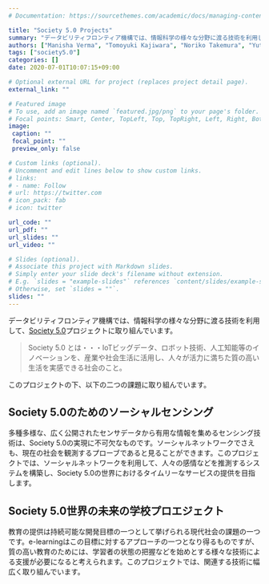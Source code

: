 ```yaml
---
# Documentation: https://sourcethemes.com/academic/docs/managing-content/

title: "Society 5.0 Projects"
summary: "データビリティフロンティア機構では、情報科学の様々な分野に渡る技術を利用して、[Society 5.0](http://www.ids.osaka-u.ac.jp/ildi/index.html)プロジェクトに取り組んでいます。"
authors: ["Manisha Verma", "Tomoyuki Kajiwara", "Noriko Takemura", "Yuta Nakashima", "Hajime Nagahara"]
tags: ["society5.0"]
categories: []
date: 2020-07-01T10:07:15+09:00

# Optional external URL for project (replaces project detail page).
external_link: ""

# Featured image
# To use, add an image named `featured.jpg/png` to your page's folder.
# Focal points: Smart, Center, TopLeft, Top, TopRight, Left, Right, BottomLeft, Bottom, BottomRight.
image:
 caption: ""
 focal_point: ""
 preview_only: false

# Custom links (optional).
# Uncomment and edit lines below to show custom links.
# links:
# - name: Follow
# url: https://twitter.com
# icon_pack: fab
# icon: twitter

url_code: ""
url_pdf: ""
url_slides: ""
url_video: ""

# Slides (optional).
# Associate this project with Markdown slides.
# Simply enter your slide deck's filename without extension.
# E.g. `slides = "example-slides"` references `content/slides/example-slides.md`.
# Otherwise, set `slides = ""`.
slides: ""
---
```

データビリティフロンティア機構では、情報科学の様々な分野に渡る技術を利用して、[Society 5.0](http://www.ids.osaka-u.ac.jp/ildi/index.html)プロジェクトに取り組んでいます。

> Society 5.0 とは・・・IoTビッグデータ、ロボット技術、人工知能等のイノベーションを、産業や社会生活に活用し、人々が活力に満ちた質の高い生活を実感できる社会のこと。

このプロジェクトの下、以下の二つの課題に取り組んでいます。

## Society 5.0のためのソーシャルセンシング

多種多様な、広く公開されたセンサデータから有用な情報を集めるセンシング技術は、Society 5.0の実現に不可欠なものです。ソーシャルネットワークでさえも、現在の社会を観測するプローブであると見ることができます。このプロジェクトでは、ソーシャルネットワークを利用して、人々の感情などを推測するシステムを構築し、Society 5.0の世界におけるタイムリーなサービスの提供を目指します。

## Society 5.0世界の未来の学校プロエジェクト 

教育の提供は持続可能な開発目標の一つとして挙げられる現代社会の課題の一つです。e-learningはこの目標に対するアプローチの一つとなり得るものですが、質の高い教育のためには、学習者の状態の把握などを始めとする様々な技術による支援が必要になると考えられます。このプロジェクトでは、関連する技術に幅広く取り組んでいます。